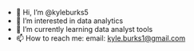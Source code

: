 - 👋 Hi, I’m @kyleburks5
- 👀 I’m interested in data analytics
- 🌱 I’m currently learning data analyst tools 
- 📫 How to reach me:
email: kyle.burks1@gmail.com

<!---
kyleburks5/kyleburks5 is a ✨ special ✨ repository because its `README.md` (this file) appears on your GitHub profile.
You can click the Preview link to take a look at your changes.
--->

